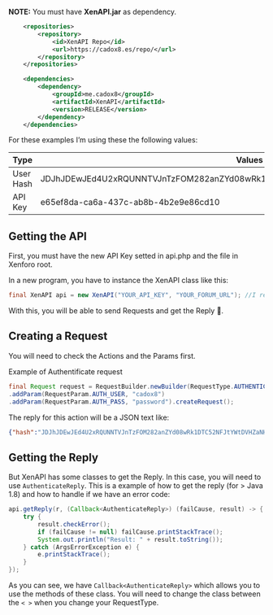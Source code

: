 **NOTE:** You must have **XenAPI.jar** as dependency.

```xml
    <repositories>
        <repository>
            <id>XenAPI Repo</id>
            <url>https://cadox8.es/repo/</url>
        </repository>
    </repositories>

    <dependencies>
        <dependency>
            <groupId>me.cadox8</groupId>
            <artifactId>XenAPI</artifactId>
            <version>RELEASE</version>
        </dependency>
    </dependencies>
```

For these examples I’m using these the following values:

| Type | Values |
| --- | --- |
| User Hash | JDJhJDEwJEd4U2xRQUNNTVJnTzFOM282anZYd08wRk1DTC52NFJtYWtDVHZaNHo1SUZvR0hzUVpLTkU2 |
| API Key | e65ef8da-ca6a-437c-ab8b-4b2e9e86cd10 |

## Getting the API
First, you must have the new API Key setted in api.php and the file in Xenforo root.

In a new program, you have to instance the XenAPI class like this:
```java
final XenAPI api = new XenAPI("YOUR_API_KEY", "YOUR_FORUM_URL"); //I recommend to have a [Version 4 UUID](http://uuidgenerator.net) as the Key / Must have http:// | https://
```

With this, you will be able to send Requests and get the Reply 💃.

## Creating a Request
You will need to check the Actions and the Params first.

Example of Authentificate request
```java
final Request request = RequestBuilder.newBuilder(RequestType.AUTHENTICATE)
.addParam(RequestParam.AUTH_USER, "cadox8")
.addParam(RequestParam.AUTH_PASS, "password").createRequest();
```

The reply for this action will be a JSON text like:
```json
{"hash":"JDJhJDEwJEd4U2xRQUNNTVJnTzFOM282anZYd08wRk1DTC52NFJtYWtDVHZaNHo1SUZvR0hzUVpLTkU2"}
```

## Getting the Reply

But XenAPI has some classes to get the Reply. In this case, you will need to use ``AuthenticateReply``.
This is a example of how to get the reply (for > Java 1.8) and how to handle if we have an error code:

```java
api.getReply(r, (Callback<AuthenticateReply>) (failCause, result) -> {
    try {
        result.checkError();
        if (failCause != null) failCause.printStackTrace();
        System.out.println("Result: " + result.toString());
    } catch (ArgsErrorException e) {
        e.printStackTrace();
    }
});
```

As you can see, we have ``Callback<AuthenticateReply>`` which allows you to use the methods of these class. You will need to change the class between the ``< >`` when you change your RequestType.
